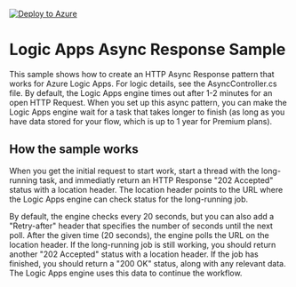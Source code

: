 [![Deploy to Azure](http://azuredeploy.net/deploybutton.png)](https://azuredeploy.net/)

# Logic Apps Async Response Sample

This sample shows how to create an HTTP Async Response pattern that works for Azure Logic Apps. 
For logic details, see the AsyncController.cs file. By default, the Logic Apps engine times out 
after 1-2 minutes for an open HTTP Request. When you set up this async pattern, 
you can make the Logic Apps engine wait for a task that takes longer to finish 
(as long as you have data stored for your flow, which is up to 1 year for Premium plans).

## How the sample works

When you get the initial request to start work, start a thread with the long-running task, 
and immediatly return an HTTP Response "202 Accepted" status with a location header. 
The location header points to the URL where the Logic Apps engine can check status for the long-running job. 

By default, the engine checks every 20 seconds, but you can also add a "Retry-after" header 
that specifies the number of seconds until the next poll. After the given time (20 seconds), 
the engine polls the URL on the location header. If the long-running job is still working, 
you should return another "202 Accepted" status with a location header. 
If the job has finished, you should return a "200 OK" status, along with any relevant data. 
The Logic Apps engine uses this data to continue the workflow.
